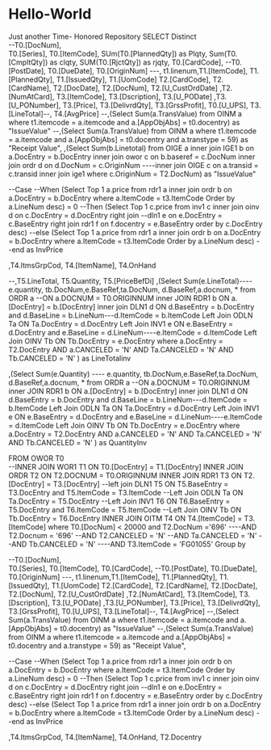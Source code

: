 # Hello-World
Just another Time- Honored Repository
SELECT Distinct  
--T0.[DocNum],  
 T0.[Series], T0.[ItemCode], SUm(T0.[PlannedQty]) as Plqty, Sum(T0.[CmpltQty]) as clqty, SUM(T0.[RjctQty]) as rjqty, T0.[CardCode],
--T0.[PostDate], T0.[DueDate], T0.[OriginNum]
---, t1.linenum,T1.[ItemCode],  T1.[PlannedQty], T1.[IssuedQty], T1.[UomCode]
T2.[CardCode], T2.[CardName], T2.[DocDate], T2.[DocNum], T2.[U_CustOrdDate]
,T2.[NumAtCard], T3.[ItemCode], T3.[Dscription], T3.[U_PODate] 
,T3.[U_PONumber], T3.[Price], T3.[DelivrdQty], T3.[GrssProfit], T0.[U_UPS], T3.[LineTotal]--, T4.[AvgPrice]
--,(Select Sum(a.TransValue) from OINM a where t1.itemcode = a.itemcode and a.[AppObjAbs] = t0.docentry) as "IssueValue"
--,(Select Sum(a.TransValue) from OINM a where t1.itemcode = a.itemcode and a.[AppObjAbs] = t0.docentry and a.transtype = 59) as "Receipt Value",
,(Select Sum(b.Linetotal) from OIGE a  inner join IGE1 b on a.DocEntry = b.DocEntry inner join owor c on b.baseref =  c.DocNum
inner join ordr d on d.DocNum = c.OriginNum
----inner join OIGE c on a.transid = c.transid inner join ige1
 where c.OriginNum = T2.DocNum) as "IssueValue"

--Case 
--When (Select Top 1 a.price from rdr1 a inner join ordr b on a.DocEntry = b.DocEntry where a.ItemCode = t3.ItemCode Order by a.LineNum desc) = 0
--Then (Select  Top 1 c.price from inv1 c inner join oinv d on c.DocEntry = d.DocEntry right join 
--dln1 e on e.DocEntry = c.BaseEntry right join rdr1 f on f.docentry = e.BaseEntry order by c.DocEntry desc)
--else (Select Top 1 a.price from rdr1 a inner join ordr b on a.DocEntry = b.DocEntry where a.ItemCode = t3.ItemCode Order by a.LineNum desc)
--end as InvPrice

,T4.ItmsGrpCod, T4.[ItemName], T4.OnHand

--,T5.LineTotal, T5.Quantity, T5.[PriceBefDi]
,(Select Sum(e.LineTotal)---- e.quantity, tb.DocNum,e.BaseRef,ta.DocNum, d.BaseRef,a.docnum, * 
from 
ORDR a  --ON a.DOCNUM = T0.ORIGINNUM 
inner JOIN RDR1 b ON a.[DocEntry] = b.[DocEntry]
inner join DLN1  d ON d.BaseEntry = b.DocEntry and d.BaseLine = b.LineNum---d.ItemCode = b.ItemCode
Left Join ODLN  Ta ON Ta.DocEntry = d.DocEntry
Left Join INV1  e ON e.BaseEntry = d.DocEntry and e.BaseLine = d.LineNum----e.ItemCode = d.ItemCode
Left Join OINV  Tb ON Tb.DocEntry = e.DocEntry
where a.DocEntry = T2.DocEntry
AND a.CANCELED = 'N'
AND Ta.CANCELED = 'N'
AND Tb.CANCELED = 'N' 
) as LineTotalinv


,(Select Sum(e.Quantity)   ---- e.quantity, tb.DocNum,e.BaseRef,ta.DocNum, d.BaseRef,a.docnum, * 
from 
ORDR a  --ON a.DOCNUM = T0.ORIGINNUM 
inner JOIN RDR1 b ON a.[DocEntry] = b.[DocEntry]
inner join DLN1  d ON d.BaseEntry = b.DocEntry and d.BaseLine = b.LineNum---d.ItemCode = b.ItemCode
Left Join ODLN  Ta ON Ta.DocEntry = d.DocEntry
Left Join INV1  e ON e.BaseEntry = d.DocEntry and e.BaseLine = d.LineNum----e.ItemCode = d.ItemCode
Left Join OINV  Tb ON Tb.DocEntry = e.DocEntry
where a.DocEntry = T2.DocEntry
AND a.CANCELED = 'N'
AND Ta.CANCELED = 'N'
AND Tb.CANCELED = 'N' 
) as QuantityInv



FROM 
OWOR T0  
--INNER JOIN WOR1 T1 ON T0.[DocEntry] = T1.[DocEntry] 
INNER JOIN 
ORDR T2  ON T2.DOCNUM = T0.ORIGINNUM 
INNER JOIN RDR1 T3 ON T2.[DocEntry] = T3.[DocEntry]
--left join DLN1  T5 ON T5.BaseEntry = T3.DocEntry and T5.ItemCode = T3.ItemCode
--Left Join ODLN  Ta ON Ta.DocEntry = T5.DocEntry
--Left Join INV1  T6 ON T6.BaseEntry = T5.DocEntry and T6.ItemCode = T5.ItemCode
--Left Join OINV  Tb ON Tb.DocEntry = T6.DocEntry
INNER JOIN OITM T4 ON T4.[ItemCode] = T3.[ItemCode]
where T0.[DocNum] < 20000
and T2.DocNum ='696' 
----AND T2.Docnum = '696'
--AND T2.CANCELED = 'N'
--AND Ta.CANCELED = 'N'
--AND Tb.CANCELED = 'N'
----AND T3.ItemCode = 'FG01055'
Group by

--T0.[DocNum],  
 T0.[Series], T0.[ItemCode], T0.[CardCode],
--T0.[PostDate], T0.[DueDate], T0.[OriginNum]
---, t1.linenum,T1.[ItemCode],  T1.[PlannedQty], T1.[IssuedQty], T1.[UomCode]
T2.[CardCode], T2.[CardName], T2.[DocDate], T2.[DocNum], T2.[U_CustOrdDate]
,T2.[NumAtCard], T3.[ItemCode], T3.[Dscription], T3.[U_PODate] 
,T3.[U_PONumber], T3.[Price], T3.[DelivrdQty], T3.[GrssProfit], T0.[U_UPS], T3.[LineTotal]--, T4.[AvgPrice]
--,(Select Sum(a.TransValue) from OINM a where t1.itemcode = a.itemcode and a.[AppObjAbs] = t0.docentry) as "IssueValue"
--,(Select Sum(a.TransValue) from OINM a where t1.itemcode = a.itemcode and a.[AppObjAbs] = t0.docentry and a.transtype = 59) as "Receipt Value",


--Case 
--When (Select Top 1 a.price from rdr1 a inner join ordr b on a.DocEntry = b.DocEntry where a.ItemCode = t3.ItemCode Order by a.LineNum desc) = 0
--Then (Select  Top 1 c.price from inv1 c inner join oinv d on c.DocEntry = d.DocEntry right join 
--dln1 e on e.DocEntry = c.BaseEntry right join rdr1 f on f.docentry = e.BaseEntry order by c.DocEntry desc)
--else (Select Top 1 a.price from rdr1 a inner join ordr b on a.DocEntry = b.DocEntry where a.ItemCode = t3.ItemCode Order by a.LineNum desc)
--end as InvPrice

,T4.ItmsGrpCod, T4.[ItemName], T4.OnHand, T2.Docentry


